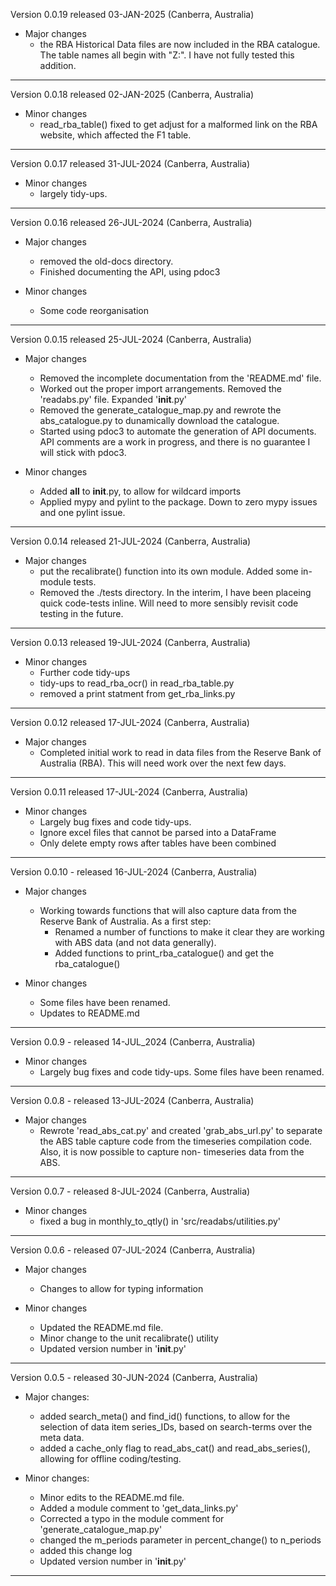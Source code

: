 Version 0.0.19 released 03-JAN-2025 (Canberra, Australia)

- Major changes
   * the RBA Historical Data files are now included in the RBA
     catalogue. The table names all begin with "Z:". I have not
     fully tested this addition. 

---

Version 0.0.18 released 02-JAN-2025 (Canberra, Australia)

- Minor changes
   * read_rba_table() fixed to get adjust for a malformed link on
     the RBA website, which affected the F1 table.

---

Version 0.0.17 released 31-JUL-2024 (Canberra, Australia)

- Minor changes
   * largely tidy-ups.

---

Version 0.0.16 released 26-JUL-2024 (Canberra, Australia)

- Major changes
   * removed the old-docs directory.
   * Finished documenting the API, using pdoc3

- Minor changes
   * Some code reorganisation

---

Version 0.0.15 released 25-JUL-2024 (Canberra, Australia)

- Major changes
   * Removed the incomplete documentation from the 
     'README.md' file.
   * Worked out the proper import arrangements. Removed the
     'readabs.py' file. Expanded '__init__.py'
   * Removed the generate_catalogue_map.py and rewrote the 
     abs_catalogue.py to dunamically download the catalogue.
   * Started using pdoc3 to automate the generation of API
     documents. API comments are a work in progress, and
     there is no guarantee I will stick with pdoc3. 

- Minor changes
   * Added __all__ to __init__.py, to allow for wildcard 
     imports
   * Applied mypy and pylint to the package. Down to zero 
     mypy issues and one pylint issue. 
---

Version 0.0.14 released 21-JUL-2024 (Canberra, Australia)

- Major changes
   * put the recalibrate() function into its own module.
     Added some in-module tests.
   * Removed the ./tests directory. In the interim, I have 
     been placeing quick code-tests inline. Will need to 
     more sensibly revisit code testing in the future. 
---

Version 0.0.13 released 19-JUL-2024 (Canberra, Australia)

- Minor changes
   * Further code tidy-ups
   * tidy-ups to read_rba_ocr() in read_rba_table.py
   * removed a print statment from get_rba_links.py
---

Version 0.0.12 released 17-JUL-2024 (Canberra, Australia)

- Major changes
   * Completed initial work to read in data files from the 
     Reserve Bank of Australia (RBA). This will need work 
     over the next few days.
---

Version 0.0.11 released 17-JUL-2024 (Canberra, Australia)

- Minor changes
   * Largely bug fixes and code tidy-ups.
   * Ignore excel files that cannot be parsed into a DataFrame
   * Only delete empty rows after tables have been combined
---

Version 0.0.10 - released 16-JUL-2024 (Canberra, Australia)

- Major changes
   * Working towards functions that will also capture data from
     the Reserve Bank of Australia. As a first step:
     - Renamed a number of functions to make it clear they are 
       working with ABS data (and not data generally).
     - Added functions to print_rba_catalogue() and get the 
       rba_catalogue()

- Minor changes
   * Some files have been renamed. 
   * Updates to README.md
---

Version 0.0.9 - released 14-JUL_2024 (Canberra, Australia)

- Minor changes
   * Largely bug fixes and code tidy-ups. Some files have been
     renamed.
---

Version 0.0.8 - released 13-JUL-2024 (Canberra, Australia)

- Major changes
   * Rewrote 'read_abs_cat.py' and created 'grab_abs_url.py' to
     separate the ABS table capture code from the timeseries 
     compilation code. Also, it is now possible to capture non-
     timeseries data from the ABS. 
---

Version 0.0.7 - released 8-JUL-2024 (Canberra, Australia)

- Minor changes
   * fixed a bug in monthly_to_qtly() in 'src/readabs/utilities.py'
---

Version 0.0.6 - released 07-JUL-2024 (Canberra, Australia)

- Major changes
   * Changes to allow for typing information 

- Minor changes
   * Updated the README.md file.
   * Minor change to the unit recalibrate() utility
   * Updated version number in '__init__.py'
---

Version 0.0.5 - released 30-JUN-2024 (Canberra, Australia)

- Major changes:
   * added search_meta() and find_id() functions, to allow for 
     the selection of data item series_IDs, based on search-terms 
     over the meta data. 
   * added a cache_only flag to read_abs_cat() and read_abs_series(),
     allowing for offline coding/testing.

- Minor changes:
   * Minor edits to the README.md file.
   * Added a module comment to 'get_data_links.py'
   * Corrected a typo in the module comment for 'generate_catalogue_map.py'
   * changed the m_periods parameter in percent_change() to n_periods
   * added this change log 
   * Updated version number in '__init__.py'
___
